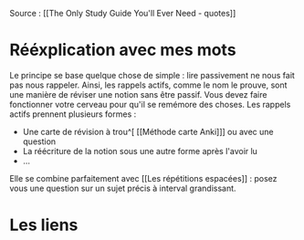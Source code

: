 Source : [[The Only Study Guide You'll Ever Need - quotes]]
# Rééxplication avec mes mots
Le principe se base quelque chose de simple : lire passivement ne nous fait pas nous rappeler. Ainsi, les rappels actifs, comme le nom le prouve, sont une manière de réviser une notion sans être passif. Vous devez faire fonctionner votre cerveau pour qu'il se remémore des choses. Les rappels actifs prennent plusieurs formes :
- Une carte de révision à trou^[ [[Méthode carte Anki]]] ou avec une question
- La réécriture de la notion sous une autre forme après l'avoir lu
- ...

Elle se combine parfaitement avec [[Les répétitions espacées]] : posez vous une question sur un sujet précis à interval grandissant.
# Les liens

